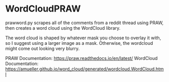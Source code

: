# WordCloudPRAW
  prawword.py scrapes all of the comments from a reddit thread using PRAW, then creates a word cloud using the WordCloud library. 

  The word cloud is shaped by whatever mask you choose to overlay it with, so I suggest using a larger image as a mask. Otherwise, the wordcloud might come out looking very blurry. 


PRAW Documentation: https://praw.readthedocs.io/en/latest/
WordCloud Documentation: https://amueller.github.io/word_cloud/generated/wordcloud.WordCloud.html
